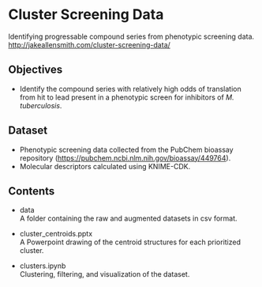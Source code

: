 # Cluster Screening Data
Identifying progressable compound series from phenotypic screening data.  
http://jakeallensmith.com/cluster-screening-data/

## Objectives
- Identify the compound series with relatively high odds of translation from hit to lead present in a phenotypic screen for inhibitors of *M. tuberculosis*.

## Dataset
- Phenotypic screening data collected from the PubChem bioassay repository (https://pubchem.ncbi.nlm.nih.gov/bioassay/449764).
- Molecular descriptors calculated using KNIME-CDK.

## Contents 
- data  
A folder containing the raw and augmented datasets in csv format.

- cluster_centroids.pptx  
A Powerpoint drawing of the centroid structures for each prioritized cluster.

- clusters.ipynb  
Clustering, filtering, and visualization of the dataset.
